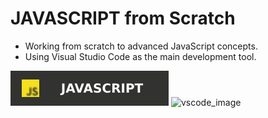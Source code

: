 # JAVASCRIPT from Scratch

- Working from scratch to advanced JavaScript concepts.
- Using Visual Studio Code as the main development tool.

![JavaScript Image](https://raw.githubusercontent.com/0x03a/Javascript-from-scratch/4e700aca70bd642584796ff839d27869353a3a49/Java_script_image.svg)
![vscode_image](https://github.com/user-attachments/assets/bb9abd7e-b1bd-4597-b617-1352afcd8073)
